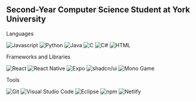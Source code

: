 ## Second-Year Computer Science Student at York University

<!--
**DannyyyL/DannyyyL** is a ✨ _special_ ✨ repository because its `README.md` (this file) appears on your GitHub profile.

Here are some ideas to get you started:

- 🔭 I’m currently working on ...
- 🌱 I’m currently learning ...
- 👯 I’m looking to collaborate on ...
- 🤔 I’m looking for help with ...
- 💬 Ask me about ...
- 📫 How to reach me: ...
- 😄 Pronouns: ...
- ⚡ Fun fact: ...
-->
Languages

![Javascript](https://img.shields.io/badge/-JavaScript-F7DF1E?style=for-the-badge&logo=javascript&logoColor=black) ![Python](https://img.shields.io/badge/Python-3776AB?style=for-the-badge&logo=python&logoColor=white)  ![Java](https://img.shields.io/badge/Java-%23ED8B00.svg?style=for-the-badge&logo=openjdk&logoColor=white) ![C](https://img.shields.io/badge/C-00599C?style=for-the-badge&logo=c&logoColor=white) ![C#](https://custom-icon-badges.demolab.com/badge/C%23-%23239120.svg?style=for-the-badge&logo=cshrp&logoColor=white) ![HTML](https://img.shields.io/badge/HTML-%23E34F26.svg?style=for-the-badge&logo=html5&logoColor=white) 

Frameworks and Libraries

![React](https://img.shields.io/badge/React-61DAFB?style=for-the-badge&logo=react&logoColor=black) ![React Native](https://img.shields.io/badge/React_Native-%2320232a.svg?style=for-the-badge&logo=react&logoColor=%2361DAFB) ![Expo](https://img.shields.io/badge/Expo-000020?style=for-the-badge&logo=expo&logoColor=fff) ![shadcn/ui](https://img.shields.io/badge/shadcn%2Fui-000?style=for-the-badge&logo=shadcnui&logoColor=fff) ![Mono Game](https://img.shields.io/badge/mono-game?style=for-the-badge&logo=monogame&color=FFF)


Tools

![Git](https://img.shields.io/badge/Git-F05032?style=for-the-badge&logo=git&logoColor=fff) ![Visual Studio Code](https://custom-icon-badges.demolab.com/badge/Visual%20Studio%20Code-0078d7.svg?style=for-the-badge&logo=vsc&logoColor=white) ![Eclipse](https://img.shields.io/badge/Eclipse-FE7A16.svg?style=for-the-badge&logo=Eclipse&logoColor=white) ![npm](https://img.shields.io/badge/npm-CB3837?style=for-the-badge&logo=npm&logoColor=fff) ![Netlify](https://img.shields.io/badge/Netlify-%23000000.svg?style=for-the-badge&logo=netlify&logoColor=#00C7B7)
